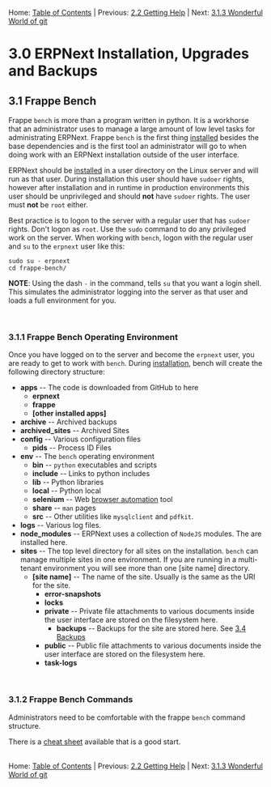 Home: [Table of Contents](../ "Table of Contents") | Previous: [2.2 Getting Help](../introduction/help "Getting Help") | Next: [3.1.3 Wonderful World of git](git "The Wonderful World of git") 

# 3.0 ERPNext Installation, Upgrades and Backups

## 3.1 Frappe Bench

Frappe `bench` is more than a program written in python. It is a workhorse that an administrator uses to manage a large amount of low level tasks for administrating ERPNext. Frappe `bench` is the first thing [installed](install "Installing ERPNext") besides the base dependencies and is the first tool an administrator will go to when doing work with an ERPNext installation outside of the user interface.

ERPNext should be [installed](install "Installing ERPNext") in a user directory on the Linux server and will run as that user. During installation this user should have `sudoer` rights, however after installation and in runtime in production environments this user should be unprivileged and should **not** have `sudoer` rights. The user must **not** be `root` either.

Best practice is to logon to the server with a regular user that has `sudoer` rights. Don't logon as `root`. Use the `sudo` command to do any privileged work on the server. When working with `bench`, logon with the regular user and `su` to the `erpnext` user like this:

    sudo su - erpnext
    cd frappe-bench/

**NOTE**: Using the dash ` - ` in the command, tells `su` that you want a login shell. This simulates the administrator logging into the server as that user and loads a full environment for you.

<a name="OpEnv">&nbsp;</a>
### 3.1.1 Frappe Bench Operating Environment

Once you have logged on to the server and become the `erpnext` user, you are ready to get to work with `bench`. During [installation](install "Installing ERPNext"), bench will create the following directory structure:

* **apps** -- The code is downloaded from GitHub to here
    * **erpnext**
    * **frappe**
    * **[other installed apps]**
* **archive** -- Archived backups
* **archived_sites** -- Archived Sites
* **config** -- Various configuration files
    * **pids** -- Process ID Files
* **env** -- The `bench` operating environment
    * **bin** -- `python` executables and scripts
    * **include** -- Links to python includes
    * **lib** -- Python libraries
    * **local** -- Python local 
    * **selenium** -- Web [browser automation](http://www.seleniumhq.org/ "Selenium Website") tool
    * **share** -- `man` pages
    * **src** -- Other utilities like `mysqlclient` and `pdfkit`.
* **logs** -- Various log files.
* **node_modules** -- ERPNext uses a collection of `NodeJS` modules. The are installed here.
* **sites** -- The top level directory for all sites on the installation. `bench` can manage multiple sites in one environment. If you are running in a multi-tenant environment you will see more than one [site name] directory.
    * **[site name]** -- The name of the site. Usually is the same as the URI for the site.
        * **error-snapshots**
        * **locks**
        * **private** -- Private file attachments to various documents inside the user interface are stored on the filesystem here.
            * **backups** -- Backups for the site are stored here. See [3.4 Backups](backup "Backing up ERPNext")
        * **public** -- Public file attachments to various documents inside the user interface are stored on the filesystem here.
        * **task-logs**

<a name="Cmd">&nbsp;</a>
### 3.1.2 Frappe Bench Commands

Administrators need to be comfortable with the frappe `bench` command structure. 

There is a [cheat sheet](https://frappe.io/docs/user/en/bench/resources/bench-commands-cheatsheet "Frappe Bench Commands Cheetsheet") available that is a good start.<br /><br />

Home: [Table of Contents](../ "Table of Contents") | Previous: [2.2 Getting Help](../introduction/help "Getting Help") | Next: [3.1.3 Wonderful World of git](git "The Wonderful World of git")
